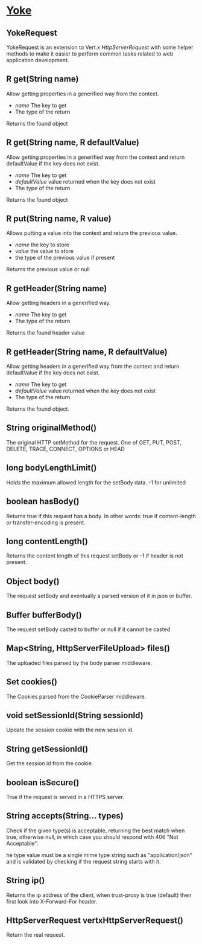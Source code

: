 # [Yoke](/)

## YokeRequest

YokeRequest is an extension to Vert.x *HttpServerRequest* with some helper methods to make it easier to perform common
tasks related to web application development.


## <R> R get(String name)

Allow getting properties in a generified way from the context.

* *name* The key to get
* *<R>* The type of the return

Returns the found object


## <R> R get(String name, R defaultValue)

Allow getting properties in a generified way from the context and return defaultValue if the key does not exist.

* *name* The key to get
* *defaultValue* value returned when the key does not exist
* *<R>* The type of the return

Returns the found object


## <R> R put(String name, R value)

Allows putting a value into the context and return the previous value.

* *name* the key to store
* *value* the value to store
* *<R>* the type of the previous value if present

Returns the previous value or null


## <R> R getHeader(String name)

Allow getting headers in a generified way.

* *name* The key to get
* *<R>* The type of the return

Returns the found header value


## <R> R getHeader(String name, R defaultValue)

Allow getting headers in a generified way from the context and return defaultValue if the key does not exist.

* *name* The key to get
* *defaultValue* value returned when the key does not exist
* *<R>* The type of the return

Returns the found object.


## String originalMethod()

The original HTTP setMethod for the request. One of GET, PUT, POST, DELETE, TRACE, CONNECT, OPTIONS or HEAD


## long bodyLengthLimit()

Holds the maximum allowed length for the setBody data. -1 for unlimited


## boolean hasBody()

Returns true if this request has a body. In other words: true if content-length or transfer-encoding is present.


## long contentLength()

Returns the content length of this request setBody or -1 if header is not present.


## Object body()

The request setBody and eventually a parsed version of it in json or buffer.


## Buffer bufferBody()

The request setBody casted to buffer or null if it cannot be casted


## Map<String, HttpServerFileUpload> files()

The uploaded files parsed by the body parser middleware.


## Set<YokeCookie> cookies()

The Cookies parsed from the CookieParser middleware.


## void setSessionId(String sessionId)

Update the session cookie with the new session id.


## String getSessionId()

Get the session id from the cookie.


## boolean isSecure()

True if the request is served in a HTTPS server.


## String accepts(String... types)

Check if the given type(s) is acceptable, returning the best match when true, otherwise null, in which case you should
respond with 406 "Not Acceptable".

he type value must be a single mime type string such as "application/json" and is validated by checking if the request
string starts with it.


## String ip()

Returns the ip address of the client, when trust-proxy is true (default) then first look into X-Forward-For header.


## HttpServerRequest vertxHttpServerRequest()

Return the real request.
